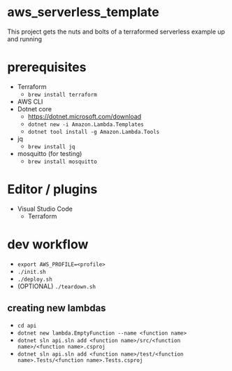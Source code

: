 # aws_serverless_template

This project gets the nuts and bolts of a terraformed serverless example up and running

# prerequisites
* Terraform
   * `brew install terraform`
* AWS CLI
* Dotnet core
   * https://dotnet.microsoft.com/download
   * `dotnet new -i Amazon.Lambda.Templates`
   * `dotnet tool install -g Amazon.Lambda.Tools`
* jq
   * `brew install jq`
* mosquitto (for testing)
   * `brew install mosquitto`

# Editor / plugins
* Visual Studio Code
  * Terraform

# dev workflow
* `export AWS_PROFILE=<profile>`
* `./init.sh`
* `./deploy.sh`
* (OPTIONAL) `./teardown.sh`

## creating new lambdas
* `cd api`
* `dotnet new lambda.EmptyFunction --name <function name>`
* `dotnet sln api.sln add <function name>/src/<function name>/<function name>.csproj`
* `dotnet sln api.sln add <function name>/test/<function name>.Tests/<function name>.Tests.csproj`